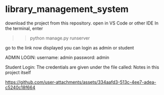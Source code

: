 # library_management_system

download the project from this repository. 
open in VS Code or other IDE
In the terminal, enter
>> python manage.py runserver
>> 
go to the link now displayed
you can login as admin or student

ADMIN LOGIN:
username: admin
password: admin

Student Login:
The credentials are given under the file called: Notes in this project itself

https://github.com/user-attachments/assets/334aafd3-513c-4ee7-adea-c5240c18f664

